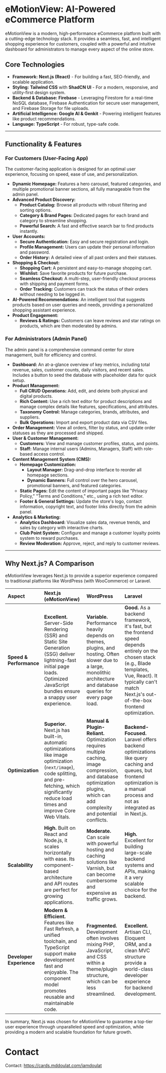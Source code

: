 # eMotionView: AI-Powered eCommerce Platform

eMotionView is a modern, high-performance eCommerce platform built with a cutting-edge technology stack. It provides a seamless, fast, and intelligent shopping experience for customers, coupled with a powerful and intuitive dashboard for administrators to manage every aspect of the online store.

## Core Technologies

- **Framework:** **Next.js (React)** - For building a fast, SEO-friendly, and scalable application.
- **Styling:** **Tailwind CSS** with **ShadCN UI** - For a modern, responsive, and utility-first design system.
- **Backend & Database:** **Firebase** - Leveraging Firestore for a real-time NoSQL database, Firebase Authentication for secure user management, and Firebase Storage for file uploads.
- **Artificial Intelligence:** **Google AI & Genkit** - Powering intelligent features like product recommendations.
- **Language:** **TypeScript** - For robust, type-safe code.

---

## Functionality & Features

### For Customers (User-Facing App)

The customer-facing application is designed for an optimal user experience, focusing on speed, ease of use, and personalization.

- **Dynamic Homepage:** Features a hero carousel, featured categories, and multiple promotional banner sections, all fully manageable from the admin panel.
- **Advanced Product Discovery:**
    - **Product Catalog:** Browse all products with robust filtering and sorting options.
    - **Category & Brand Pages:** Dedicated pages for each brand and category to streamline shopping.
    - **Powerful Search:** A fast and effective search bar to find products instantly.
- **User Accounts:**
    - **Secure Authentication:** Easy and secure registration and login.
    - **Profile Management:** Users can update their personal information and password.
    - **Order History:** A detailed view of all past orders and their statuses.
- **Shopping & Checkout:**
    - **Shopping Cart:** A persistent and easy-to-manage shopping cart.
    - **Wishlist:** Save favorite products for future purchase.
    - **Seamless Checkout:** A multi-step, user-friendly checkout process with shipping and payment forms.
    - **Order Tracking:** Customers can track the status of their orders without needing to be logged in.
- **AI-Powered Recommendations:** An intelligent tool that suggests products based on user queries and needs, providing a personalized shopping assistant experience.
- **Product Engagement:**
    - **Reviews & Ratings:** Customers can leave reviews and star ratings on products, which are then moderated by admins.

### For Administrators (Admin Panel)

The admin panel is a comprehensive command center for store management, built for efficiency and control.

- **Dashboard:** An at-a-glance overview of key metrics, including total revenue, sales, customer counts, daily visitors, and recent sales. Includes a button to seed the database with placeholder data for quick setup.
- **Product Management:**
    - **Full CRUD Operations:** Add, edit, and delete both physical and digital products.
    - **Rich Content:** Use a rich text editor for product descriptions and manage complex details like features, specifications, and attributes.
    - **Taxonomy Control:** Manage categories, brands, attributes, and suppliers.
    - **Bulk Operations:** Import and export product data via CSV files.
- **Order Management:** View all orders, filter by status, and update order statuses as they are processed and shipped.
- **User & Customer Management:**
    - **Customers:** View and manage customer profiles, status, and points.
    - **Staff:** Manage internal users (Admins, Managers, Staff) with role-based access control.
- **Content Management System (CMS):**
    - **Homepage Customization:**
        - **Layout Manager:** Drag-and-drop interface to reorder all homepage sections.
        - **Dynamic Banners:** Full control over the hero carousel, promotional banners, and featured categories.
    - **Static Pages:** Edit the content of important pages like "Privacy Policy," "Terms and Conditions," etc., using a rich text editor.
    - **Footer & General Settings:** Update the store's logo, contact information, copyright text, and footer links directly from the admin panel.
- **Analytics & Marketing:**
    - **Analytics Dashboard:** Visualize sales data, revenue trends, and sales by category with interactive charts.
    - **Club Point System:** Configure and manage a customer loyalty points system to reward purchases.
    - **Review Moderation:** Approve, reject, and reply to customer reviews.

---

## Why Next.js? A Comparison

eMotionView leverages Next.js to provide a superior experience compared to traditional platforms like WordPress (with WooCommerce) or Laravel.

| Aspect | Next.js (eMotionView) | WordPress | Laravel |
| :--- | :--- | :--- | :--- |
| **Speed & Performance** | **Excellent.** Server-Side Rendering (SSR) and Static Site Generation (SSG) deliver lightning-fast initial page loads. Optimized JavaScript bundles ensure a snappy user experience. | **Variable.** Performance heavily depends on themes, plugins, and hosting. Often slower due to a large, monolithic architecture and database queries for every page load. | **Good.** As a backend framework, it's fast, but the frontend speed depends entirely on the chosen stack (e.g., Blade templates, Vue, React). It typically can't match Next.js's out-of-the-box frontend optimization. |
| **Optimization** | **Superior.** Next.js has built-in, automatic optimizations like image optimization (`next/image`), code splitting, and pre-fetching, which significantly reduce load times and improve Core Web Vitals. | **Manual & Plugin-Reliant.** Optimization requires multiple caching, image compression, and database optimization plugins, which can add complexity and potential conflicts. | **Backend-Focused.** Laravel offers backend optimizations like query caching and queues, but frontend optimization is a manual process and not as integrated as in Next.js. |
| **Scalability** | **High.** Built on React and Node.js, it scales horizontally with ease. Its component-based architecture and API routes are perfect for growing applications. | **Moderate.** Can scale with powerful hosting and caching solutions like Varnish, but can become cumbersome and expensive as traffic grows. | **High.** Excellent for building large-scale backend systems and APIs, making it a very scalable choice for the backend. |
| **Developer Experience** | **Modern & Efficient.** Features like Fast Refresh, a unified toolchain, and TypeScript support make development fast and enjoyable. The component model promotes reusable and maintainable code. | **Fragmented.** Development often involves mixing PHP, JavaScript, and CSS within a theme/plugin structure, which can be less streamlined. | **Excellent.** Artisan CLI, Eloquent ORM, and a clean MVC structure provide a world-class developer experience for backend development. |

In summary, Next.js was chosen for eMotionView to guarantee a top-tier user experience through unparalleled speed and optimization, while providing a modern and scalable foundation for future growth.

# Contact
Contact: https://cards.mddoulat.com/iamdoulat